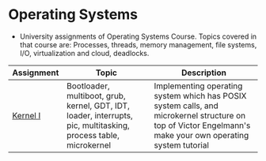 # Operating Systems
- University assignments of Operating Systems Course. Topics covered in that course are: Processes, threads, memory management, file systems, I/O, virtualization and cloud, deadlocks.  

| Assignment | Topic | Description |
| --- | --- | --- |
| [Kernel I](https://github.com/burraaook/operating-systems/tree/main/01_kernel-01) | Bootloader, multiboot, grub, kernel, GDT, IDT, loader, interrupts, pic, multitasking, process table, microkernel | Implementing operating system which has POSIX system calls, and microkernel structure on top of Victor Engelmann's make your own operating system tutorial |
 
